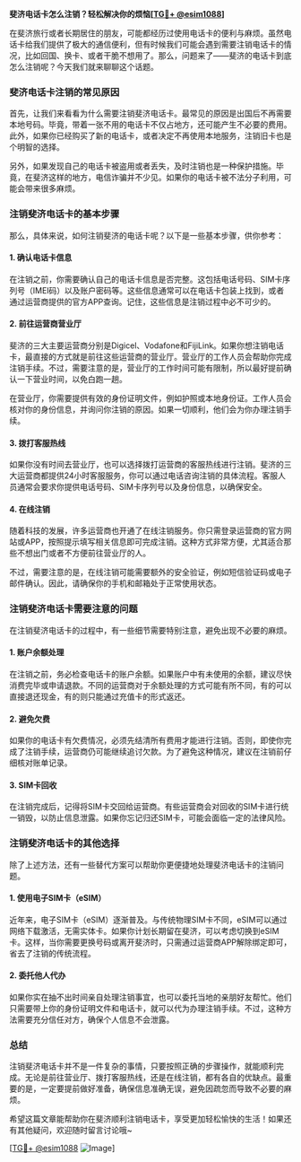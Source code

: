 **斐济电话卡怎么注销？轻松解决你的烦恼[[TG💪+ @esim1088](https://t.me/s/esim1088)]**

在斐济旅行或者长期居住的朋友，可能都经历过使用电话卡的便利与麻烦。虽然电话卡给我们提供了极大的通信便利，但有时候我们可能会遇到需要注销电话卡的情况，比如回国、换卡、或者干脆不想用了。那么，问题来了——斐济的电话卡到底怎么注销呢？今天我们就来聊聊这个话题。

### 斐济电话卡注销的常见原因

首先，让我们来看看为什么需要注销斐济电话卡。最常见的原因是出国后不再需要本地号码。毕竟，带着一张不用的电话卡不仅占地方，还可能产生不必要的费用。此外，如果你已经购买了新的电话卡，或者决定不再使用本地服务，注销旧卡也是个明智的选择。

另外，如果发现自己的电话卡被盗用或者丢失，及时注销也是一种保护措施。毕竟，在斐济这样的地方，电信诈骗并不少见。如果你的电话卡被不法分子利用，可能会带来很多麻烦。

### 注销斐济电话卡的基本步骤

那么，具体来说，如何注销斐济的电话卡呢？以下是一些基本步骤，供你参考：

#### 1. 确认电话卡信息

在注销之前，你需要确认自己的电话卡信息是否完整。这包括电话号码、SIM卡序列号（IMEI码）以及账户密码等。这些信息通常可以在电话卡包装上找到，或者通过运营商提供的官方APP查询。记住，这些信息是注销过程中必不可少的。

#### 2. 前往运营商营业厅

斐济的三大主要运营商分别是Digicel、Vodafone和FijiLink。如果你想注销电话卡，最直接的方式就是前往这些运营商的营业厅。营业厅的工作人员会帮助你完成注销手续。不过，需要注意的是，营业厅的工作时间可能有限制，所以最好提前确认一下营业时间，以免白跑一趟。

在营业厅，你需要提供有效的身份证明文件，例如护照或本地身份证。工作人员会核对你的身份信息，并询问你注销的原因。如果一切顺利，他们会为你办理注销手续。

#### 3. 拨打客服热线

如果你没有时间去营业厅，也可以选择拨打运营商的客服热线进行注销。斐济的三大运营商都提供24小时客服服务，你可以通过电话咨询注销的具体流程。客服人员通常会要求你提供电话号码、SIM卡序列号以及身份信息，以确保安全。

#### 4. 在线注销

随着科技的发展，许多运营商也开通了在线注销服务。你只需登录运营商的官方网站或APP，按照提示填写相关信息即可完成注销。这种方式非常方便，尤其适合那些不想出门或者不方便前往营业厅的人。

不过，需要注意的是，在线注销可能需要额外的安全验证，例如短信验证码或电子邮件确认。因此，请确保你的手机和邮箱处于正常使用状态。

### 注销斐济电话卡需要注意的问题

在注销斐济电话卡的过程中，有一些细节需要特别注意，避免出现不必要的麻烦。

#### 1. 账户余额处理

在注销之前，务必检查电话卡的账户余额。如果账户中有未使用的余额，建议尽快消费完毕或申请退款。不同的运营商对于余额处理的方式可能有所不同，有的可以直接退还现金，有的则只能通过充值卡的形式返还。

#### 2. 避免欠费

如果你的电话卡有欠费情况，必须先结清所有费用才能进行注销。否则，即使你完成了注销手续，运营商仍可能继续追讨欠款。为了避免这种情况，建议在注销前仔细核对账单记录。

#### 3. SIM卡回收

在注销完成后，记得将SIM卡交回给运营商。有些运营商会对回收的SIM卡进行统一销毁，以防止信息泄露。如果你忘记归还SIM卡，可能会面临一定的法律风险。

### 注销斐济电话卡的其他选择

除了上述方法，还有一些替代方案可以帮助你更便捷地处理斐济电话卡的注销问题。

#### 1. 使用电子SIM卡（eSIM）

近年来，电子SIM卡（eSIM）逐渐普及。与传统物理SIM卡不同，eSIM可以通过网络下载激活，无需实体卡。如果你计划长期留在斐济，可以考虑切换到eSIM卡。这样，当你需要更换号码或离开斐济时，只需通过运营商APP解除绑定即可，省去了注销的传统流程。

#### 2. 委托他人代办

如果你实在抽不出时间亲自处理注销事宜，也可以委托当地的亲朋好友帮忙。他们只需要带上你的身份证明文件和电话卡，就可以代为办理注销手续。不过，这种方法需要充分信任对方，确保个人信息不会泄露。

### 总结

注销斐济电话卡并不是一件复杂的事情，只要按照正确的步骤操作，就能顺利完成。无论是前往营业厅、拨打客服热线，还是在线注销，都有各自的优缺点。最重要的是，一定要提前做好准备，确保信息准确无误，避免因疏忽而导致不必要的麻烦。

希望这篇文章能帮助你在斐济顺利注销电话卡，享受更加轻松愉快的生活！如果还有其他疑问，欢迎随时留言讨论哦~

[[TG💪+ @esim1088](https://t.me/s/esim1088) ![Image](https://i.postimg.cc/4NQfJmqS/Snipaste-2025-05-13-00-14-12.png)]